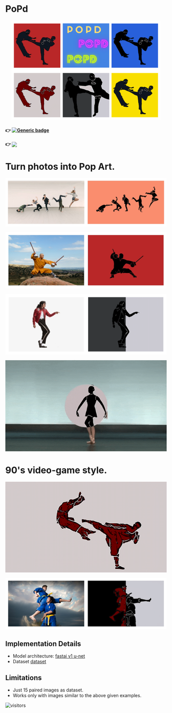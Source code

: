# PoPd

<p align="center">
  <img width="466" height="310" src="https://github.com/vijishmadhavan/PoPd/blob/master/Images/Colourful%20Pop%20Art%20Jazz%20Music%20Album%20Cover.png">
</p>

#### :point_right: [![Generic badge](https://img.shields.io/badge/🤗-Open%20In%20Spaces-blue.svg)](https://huggingface.co/spaces/Vijish/PoPd-PoPArT)  

#### :point_right: [<img src="https://colab.research.google.com/assets/colab-badge.svg" align="center">](https://colab.research.google.com/github/vijishmadhavan/App/blob/master/PoPd.ipynb)


                                           
 # Turn photos into Pop Art.

<p align="center"><img src="https://github.com/vijishmadhavan/PoPd/blob/master/Images/image-side.jpg"/></p>


<p align="center"><img src="https://github.com/vijishmadhavan/PoPd/blob/master/Images/denver-shaolin-kung-fu-shifu-shi-heng-chao-hero-side.jpg"/></p>

<p align="center"><img src="https://github.com/vijishmadhavan/PoPd/blob/master/Images/michh.png"/></p>


![gif](https://github.com/vijishmadhavan/PoPd/blob/master/Images/ezgif.com-gif-maker%20(1).gif)



 # 90's video-game style.

 <p align="center"><img src="https://github.com/vijishmadhavan/PoPd/blob/master/Images/download%20(3).png"/></p>

 <p align="center"><img src="https://github.com/vijishmadhavan/PoPd/blob/master/Images/vovinam-vietnam-martial-art-1000x600-side.jpg"/></p>

 

## Implementation Details 

- Model architecture: [fastai v1 u-net](https://fastai1.fast.ai/vision.models.unet.html)
- Dataset [dataset](https://www.dropbox.com/s/gw1xgfevz5quv7u/Dataset.zip?dl=1)

## Limitations

- Just 15 paired images as dataset.
- Works only with images similar to the above given examples.

![visitors](https://visitor-badge.glitch.me/badge?page_id=vijishmadhavan_PoPd_repo)


